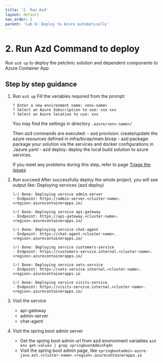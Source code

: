 ```yaml
---
title: '2. Run Azd'
layout: default
nav_order: 2
parent: 'Lab 6: Deploy to Azure automatically'
---
```


# 2. Run Azd Command to deploy

Run `azd up` to deploy the petclinic solution and dependent components to Azure Container App

## Step by step guidance

1. Run `azd up`
    Fill the variables required from the prompt:

    ```text
    ? Enter a new environment name: <env-name>
    ? Select an Azure Subscription to use: xxx xxx
    ? Select an Azure location to use: xxx
    ```

    You may find the settings in directory `.azure/<env-name>/`

    Then azd commands are executed:
        - azd provision: create/update the azure resources defined in infra/bicep/main.bicep
        - azd package: package your solution via the services and docker configurations in ./azure.yaml
        - azd deploy: deploy the local build solution to azure services.

    If you meet any problems during this step, refer to page [Triage the issues](0603.md)

1. Run succeed
    After successfully deploy the whole project, you will see output like:
    Deploying services (azd deploy)

    ```text
    (✓) Done: Deploying service admin-server
    - Endpoint: https://admin-server.<cluster-name>.<region>.azurecontainerapps.io/

    (✓) Done: Deploying service api-gateway
    - Endpoint: https://api-gateway.<cluster-name>.<region>.azurecontainerapps.io/

    (✓) Done: Deploying service chat-agent
    - Endpoint: https://chat-agent.<cluster-name>.<region>.azurecontainerapps.io/

    (✓) Done: Deploying service customers-service
    - Endpoint: https://customers-service.internal.<cluster-name>.<region>.azurecontainerapps.io/

    (✓) Done: Deploying service vets-service
    - Endpoint: https://vets-service.internal.<cluster-name>.<region>.azurecontainerapps.io

    (✓) Done: Deploying service visits-service
    - Endpoint: https://visits-service.internal.<cluster-name>.<region>.azurecontainerapps.io/
    ```

1. Visit the service

    - api-gateway
    - admin-server
    - chat-agent

1. Visit the spring boot admin server

    - Get the spring boot admin url from azd environment variables
    `azd env get-values | grep springbootAdminFqdn`
    - Visit the spring boot admin page, like
    `springbootadmin-azure-java.ext.<cluster-name>.<region>.azurecontainerapps.io`
